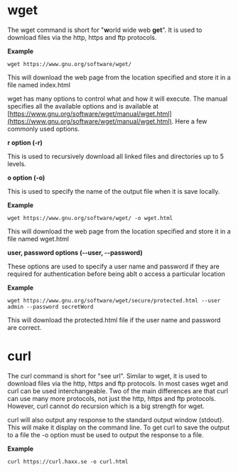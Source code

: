 # wget

The wget command is short for "**w**orld wide web **get**". It is used to download files via the http, https and ftp protocols.

**Example**

`wget https://www.gnu.org/software/wget/`

This will download the web page from the location specified and store it in a file named index.html

wget has many options to control what and how it will execute. The manual specifies all the available options and is available at [https://www.gnu.org/software/wget/manual/wget.html](https://www.gnu.org/software/wget/manual/wget.html). Here a few commonly used options.

**r option \(-r\)**

This is used to recursively download all linked files and directories up to 5 levels.

**o option \(-o\)**

This is used to specify the name of the output file when it is save locally.

**Example**

`wget https://www.gnu.org/software/wget/ -o wget.html`

This will download the web page from the location specified and store it in a file named wget.html

**user, password options \(--user, --password\)**

These options are used to specify a user name and password if they are required for authentication before being ablt o access a particular location

**Example**

`wget https://www.gnu.org/software/wget/secure/protected.html --user admin --password secretWord`

This will download the protected.html file if the user name and password are correct.

# curl

The curl command is short for "see url". Similar to wget, it is used to download files via the http, https and ftp protocols. In most cases wget and curl can be used interchangeable. Two of the main differences are that curl can use many more protocols, not just the http, https and ftp protocols. However, curl cannot do recursion which is a big strength for wget.

curl will also output any response to the standard output window \(stdout\). This will make it display on the command line. To get curl to save the output to a file the -o option must be used to output the response to a file.

**Example**

```
curl https://curl.haxx.se -o curl.html
```



